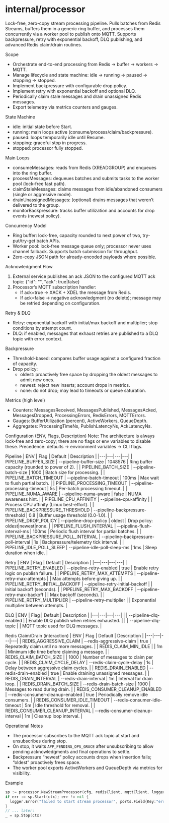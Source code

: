 # internal/processor

Lock-free, zero-copy stream processing pipeline. Pulls batches from Redis Streams, buffers them in a generic ring buffer, and processes them concurrently via a worker pool to publish onto MQTT. Supports backpressure, retry with exponential backoff, DLQ publishing, and advanced Redis claim/drain routines.

Scope

- Orchestrate end-to-end processing from Redis → buffer → workers → MQTT.
- Manage lifecycle and state machine: idle → running → paused → stopping → stopped.
- Implement backpressure with configurable drop policy.
- Implement retry with exponential backoff and optional DLQ.
- Periodically claim stale messages and drain unassigned Redis messages.
- Export telemetry via metrics counters and gauges.

State Machine

- idle: initial state before Start.
- running: main loops active (consume/process/claim/backpressure).
- paused: loops temporarily idle until Resume.
- stopping: graceful stop in progress.
- stopped: processor fully stopped.

Main Loops

- consumeMessages: reads from Redis (XREADGROUP) and enqueues into the ring buffer.
- processMessages: dequeues batches and submits tasks to the worker pool (lock-free fast path).
- claimStaleMessages: claims messages from idle/abandoned consumers (single or aggressive mode).
- drainUnassignedMessages: (optional) drains messages that weren’t delivered to the group.
- monitorBackpressure: tracks buffer utilization and accounts for drop events (newest policy).

Concurrency Model

- Ring buffer: lock-free, capacity rounded to next power of two, try-put/try-get batch APIs.
- Worker pool: lock-free message queue only; processor never uses channel fallback. Supports batch submission for throughput.
- Zero-copy JSON path for already-encoded payloads where possible.

Acknowledgment Flow

1. External service publishes an ack JSON to the configured MQTT ack topic: {"id": "<redis-id>", "ack": true|false}
2. Processor’s MQTT subscription handler:
   - If ack=true → XACK + XDEL the message from Redis.
   - If ack=false → negative acknowledgment (no delete); message may be retried depending on configuration.

Retry & DLQ

- Retry: exponential backoff with initial/max backoff and multiplier; stop conditions by attempt count.
- DLQ: if enabled, messages that exhaust retries are published to a DLQ topic with error context.

Backpressure

- Threshold-based: compares buffer usage against a configured fraction of capacity.
- Drop policy:
  - oldest: proactively free space by dropping the oldest messages to admit new ones.
  - newest: reject new inserts; account drops in metrics.
  - none: do not drop; may lead to timeouts or queue saturation.

Metrics (high level)

- Counters: MessagesReceived, MessagesPublished, MessagesAcked, MessagesDropped, ProcessingErrors, RedisErrors, MQTTErrors.
- Gauges: BufferUtilization (percent), ActiveWorkers, QueueDepth.
- Aggregates: ProcessingTimeNs, PublishLatencyNs, AckLatencyNs.

Configuration (ENV, Flags, Description)
Note: The architecture is always lock-free and zero-copy; there are no flags or env variables to disable these.
Precedence: defaults → environment variables → CLI flags.

Pipeline
| ENV | Flag | Default | Description |
|---|---|---|---|
| PIPELINE_BUFFER_SIZE | --pipeline-buffer-size | 1048576 | Ring buffer capacity (rounded to power of 2). |
| PIPELINE_BATCH_SIZE | --pipeline-batch-size | 1000 | Batch size for processing. |
| PIPELINE_BATCH_TIMEOUT | --pipeline-batch-timeout | 100ms | Max wait to flush partial batch. |
| PIPELINE_PROCESSING_TIMEOUT | --pipeline-processing-timeout | 5s | Per-batch processing timeout. |
| PIPELINE_NUMA_AWARE | --pipeline-numa-aware | false | NUMA awareness hint. |
| PIPELINE_CPU_AFFINITY | --pipeline-cpu-affinity | | Process CPU affinity (Linux best-effort). |
| PIPELINE_BACKPRESSURE_THRESHOLD | --pipeline-backpressure-threshold | 0.8 | Buffer usage threshold (0.0-1.0). |
| PIPELINE_DROP_POLICY | --pipeline-drop-policy | oldest | Drop policy: oldest|newest|none. |
| PIPELINE_FLUSH_INTERVAL | --pipeline-flush-interval-ms | 100ms | Periodic flush interval for partial batches. |
| PIPELINE_BACKPRESSURE_POLL_INTERVAL | --pipeline-backpressure-poll-interval | 1s | Backpressure/telemetry tick interval. |
| PIPELINE_IDLE_POLL_SLEEP | --pipeline-idle-poll-sleep-ms | 1ms | Sleep duration when idle. |

Retry
| ENV | Flag | Default | Description |
|---|---|---|---|
| PIPELINE_RETRY_ENABLED | --pipeline-retry-enabled | true | Enable retry logic on publish failure. |
| PIPELINE_RETRY_MAX_ATTEMPTS | --pipeline-retry-max-attempts | | Max attempts before giving up. |
| PIPELINE_RETRY_INITIAL_BACKOFF | --pipeline-retry-initial-backoff | | Initial backoff (seconds). |
| PIPELINE_RETRY_MAX_BACKOFF | --pipeline-retry-max-backoff | | Max backoff (seconds). |
| PIPELINE_RETRY_MULTIPLIER | --pipeline-retry-multiplier | | Exponential multiplier between attempts. |

DLQ
| ENV | Flag | Default | Description |
|---|---|---|---|
| | --pipeline-dlq-enabled | | Enable DLQ publish when retries exhausted. |
| | --pipeline-dlq-topic | | MQTT topic used for DLQ messages. |

Redis Claim/Drain (interaction)
| ENV | Flag | Default | Description |
|---|---|---|---|
| REDIS_AGGRESSIVE_CLAIM | --redis-aggressive-claim | true | Repeatedly claim until no more messages. |
| REDIS_CLAIM_MIN_IDLE | | 1m | Minimum idle time before claiming a message. |
| REDIS_CLAIM_BATCH_SIZE | | 1000 | Number of messages to claim per cycle. |
| REDIS_CLAIM_CYCLE_DELAY | --redis-claim-cycle-delay | 1s | Delay between aggressive claim cycles. |
| REDIS_DRAIN_ENABLED | --redis-drain-enabled | true | Enable draining unassigned messages. |
| REDIS_DRAIN_INTERVAL | --redis-drain-interval | 1m | Interval for drain loop. |
| REDIS_DRAIN_BATCH_SIZE | --redis-drain-batch-size | 1000 | Messages to read during drain. |
| REDIS_CONSUMER_CLEANUP_ENABLED | --redis-consumer-cleanup-enabled | true | Periodically remove idle consumers. |
| REDIS_CONSUMER_IDLE_TIMEOUT | --redis-consumer-idle-timeout | 5m | Idle threshold for removal. |
| REDIS_CONSUMER_CLEANUP_INTERVAL | --redis-consumer-cleanup-interval | 1m | Cleanup loop interval. |

Operational Notes

- The processor subscribes to the MQTT ack topic at start and unsubscribes during stop.
- On stop, it waits `APP_PENDING_OPS_GRACE` after unsubscribing to allow pending acknowledgments and final operations to settle.
- Backpressure “newest” policy accounts drops when insertion fails; “oldest” proactively frees space.
- The worker pool exports ActiveWorkers and QueueDepth via metrics for visibility.

Example

```go
sp := processor.NewStreamProcessor(cfg, redisClient, mqttClient, logger, metrics, cb, nil)
if err := sp.Start(ctx); err != nil {
  logger.Error("failed to start stream processor", ports.Field{Key:"error", Value: err})
}
// ... later:
_ = sp.Stop(ctx)
```
